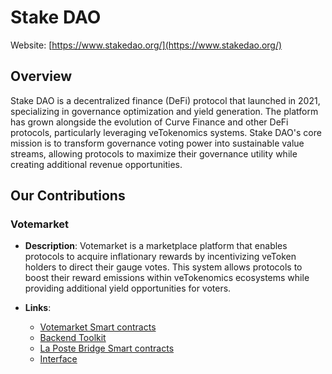# Stake DAO

Website: [https://www.stakedao.org/](https://www.stakedao.org/)

## Overview

Stake DAO is a decentralized finance (DeFi) protocol that launched in 2021, specializing in governance optimization and yield generation. The platform has grown alongside the evolution of Curve Finance and other DeFi protocols, particularly leveraging veTokenomics systems. Stake DAO's core mission is to transform governance voting power into sustainable value streams, allowing protocols to maximize their governance utility while creating additional revenue opportunities.

## Our Contributions

### Votemarket

- **Description**: Votemarket is a marketplace platform that enables protocols to acquire inflationary rewards by incentivizing veToken holders to direct their gauge votes. This system allows protocols to boost their reward emissions within veTokenomics ecosystems while providing additional yield opportunities for voters.

- **Links**:
  - [Votemarket Smart contracts](https://github.com/stake-dao/votemarket-v2)
  - [Backend Toolkit](https://github.com/stake-dao/votemarket-proof-toolkit/tree/main)
  - [La Poste Bridge Smart contracts](https://github.com/stake-dao/laposte)
  - [Interface](https://www.votemarket.org/)
